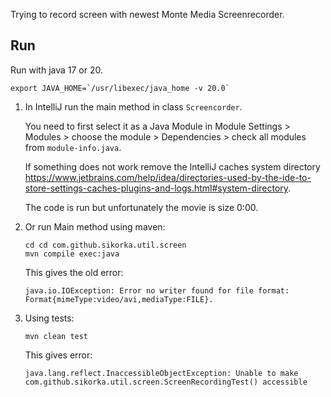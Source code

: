 Trying to record screen with newest Monte Media Screenrecorder. 

Run
---

Run with java 17 or 20. 

    export JAVA_HOME=`/usr/libexec/java_home -v 20.0`

1. In IntelliJ run the main method in class `Screencorder`. 

    You need to first select it as a Java Module in Module Settings > Modules > choose the module > Dependencies > check all modules from `module-info.java`. 

    If something does not work remove the IntelliJ caches system directory https://www.jetbrains.com/help/idea/directories-used-by-the-ide-to-store-settings-caches-plugins-and-logs.html#system-directory. 

    The code is run but unfortunately the movie is size 0:00.

2. Or run Main method using maven: 
    
       cd cd com.github.sikorka.util.screen
       mvn compile exec:java

    This gives the old error: 

       java.io.IOException: Error no writer found for file format: Format{mimeType:video/avi,mediaType:FILE}.

3. Using tests: 

       mvn clean test

   This gives error: 

       java.lang.reflect.InaccessibleObjectException: Unable to make com.github.sikorka.util.screen.ScreenRecordingTest() accessible
